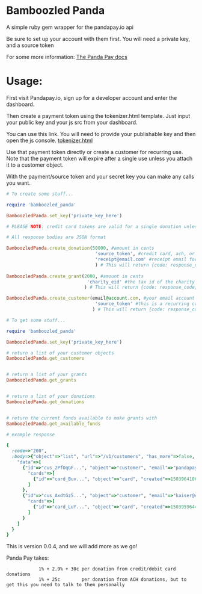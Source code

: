 
# Bamboozled Panda

A simple ruby gem wrapper for the pandapay.io api

Be sure to set up your account with them first. You will need a private key, and a source token

For some more information: [The Panda Pay docs](http://docs.pandapay.io/getting-started-pandapay-api/api-reference)

# Usage:

First visit Pandapay.io, sign up for a developer account and enter the dashboard.

Then create a payment token using the tokenizer.html template. Just input your public key and your js src from your dashboard.

You can use this link. You will need to provide your publishable key and then open the js console. [tokenizer.html](https://rawgit.com/kpister/bamboozled_panda/master/tokenizer.html)

Use that payment token directly or create a customer for recurring use. Note that the payment token will expire after a single use unless you attach it to a customer object. 

With the payment/source token and your secret key you can make any calls you want.


```ruby
# To create some stuff...

require 'bamboozled_panda'

BamboozledPanda.set_key('private_key_here')

# PLEASE NOTE: credit card tokens are valid for a single donation unless you create a customer

# All response bodies are JSON format

BamboozledPanda.create_donation(50000, #amount in cents
                                 'source_token', #credit card, ach, or customer token from pandapay tokenizer 
                                 'receipt@email.com' #receipt email for tax refund
                                 ) # This will return {code: response_code, body: response_body} 
                                 
BamboozledPanda.create_grant(2000, #amount in cents 
                              'charity_eid' #the tax id of the charity
                             ) # This will return {code: response_code, body: response_body} 

BamboozledPanda.create_customer(email@account.com, #your email account
                                 'source_token' #this is a recurring credit card or ach token from pandapay
                                ) # This will return {code: response_code, body: response_body} 

```

```ruby
# To get some stuff...

require 'bamboozled_panda'

BamboozledPanda.set_key('private_key_here')

# return a list of your customer objects
BamboozledPanda.get_customers


# return a list of your grants
BamboozledPanda.get_grants


# return a list of your donations
BamboozledPanda.get_donations


# return the current funds available to make grants with
BamboozledPanda.get_available_funds

```

```ruby
# example response

{
  :code=>"200", 
  :body=>{"object"=>"list", "url"=>"/v1/customers", "has_more"=>false, 
    "data"=>[
      {"id"=>"cus_2PfOqGF...", "object"=>"customer", "email"=>"pandapay@gmail.com", "livemode"=>true, 
        "cards"=>[
          {"id"=>"card_Buv...", "object"=>"card", "created"=>1503964106, "livemode"=>true, "customer"=>"cus_2PfOqGF...", "last4"=>"20XX"}
        ]
      }, 
      {"id"=>"cus_AxdtGz5...", "object"=>"customer", "email"=>"kaiser@ethn.io", "livemode"=>true, 
        "cards"=>[
          {"id"=>"card_LuY...", "object"=>"card", "created"=>1503959644, "livemode"=>true, "customer"=>"cus_AxdtGz5...", "last4"=>"20XX"}
        ]
      }
    ]
  }
}
```

This is version 0.0.4, and we will add more as we go!

Panda Pay takes: 

                1% + 2.9% + 30c per donation from credit/debit card donations
                1% + 25c        per donation from ACH donations, but to get this you need to talk to them personally

